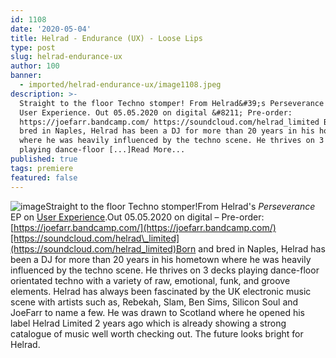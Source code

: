 ```yaml
---
id: 1108
date: '2020-05-04'
title: Helrad - Endurance (UX) - Loose Lips
type: post
slug: helrad-endurance-ux
author: 100
banner:
  - imported/helrad-endurance-ux/image1108.jpeg
description: >-
  Straight to the floor Techno stomper! From Helrad&#39;s Perseverance EP on
  User Experience. Out 05.05.2020 on digital &#8211; Pre-order:
  https://joefarr.bandcamp.com/ https://soundcloud.com/helrad_limited Born and
  bred in Naples, Helrad has been a DJ for more than 20 years in his hometown
  where he was heavily influenced by the techno scene. He thrives on 3 decks
  playing dance-floor [...]Read More...
published: true
tags: premiere
featured: false
---
```

![image](../imported/helrad-endurance-ux/image1108.jpeg)Straight to the floor Techno stomper!From Helrad's _Perseverance_ EP on [User Experience](https://www.discogs.com/label/1221650-User-Experience).Out 05.05.2020 on digital – Pre-order: [](https://joefarr.bandcamp.com/)[https://joefarr.bandcamp.com/](https://joefarr.bandcamp.com/)[https://soundcloud.com/helrad\_limited](https://soundcloud.com/helrad_limited)Born and bred in Naples, Helrad has been a DJ for more than 20 years in his hometown where he was heavily influenced by the techno scene. He thrives on 3 decks playing dance-floor orientated techno with a variety of raw, emotional, funk, and groove elements. Helrad has always been fascinated by the UK electronic music scene with artists such as, Rebekah, Slam, Ben Sims, Silicon Soul and JoeFarr to name a few. He was drawn to Scotland where he opened his label Helrad Limited 2 years ago which is already showing a strong catalogue of music well worth checking out. The future looks bright for Helrad.